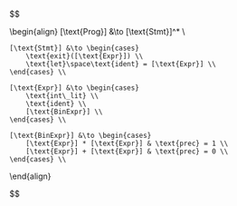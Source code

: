 $$

\begin{align}
    [\text{Prog}] &\to [\text{Stmt}]^* \\

    [\text{Stmt}] &\to \begin{cases}
        \text{exit}([\text{Expr}]) \\
        \text{let}\space\text{ident} = [\text{Expr}] \\
    \end{cases} \\

    [\text{Expr}] &\to \begin{cases}
        \text{int\_lit} \\
        \text{ident} \\
        [\text{BinExpr}] \\
    \end{cases} \\

    [\text{BinExpr}] &\to \begin{cases}
        [\text{Expr}] * [\text{Expr}] & \text{prec} = 1 \\
        [\text{Expr}] + [\text{Expr}] & \text{prec} = 0 \\
    \end{cases} \\
\end{align}

$$